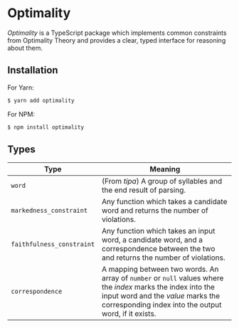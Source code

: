 # Optimality

*Optimality* is a TypeScript package which implements common constraints from Optimality Theory and provides a clear, typed interface for reasoning about them.

## Installation

For Yarn:

```bash
$ yarn add optimality
```

For NPM:

```bash
$ npm install optimality
```

## Types

| Type                        | Meaning
| ------                      | -------
| `word`                      | (From *tipa*) A group of syllables and the end result of parsing.
| `markedness_constraint`     | Any function which takes a candidate word and returns the number of violations.
| `faithfulness_constraint`   | Any function which takes an input word, a candidate word, and a correspondence between the two and returns the number of violations.
| `correspondence`            | A mapping between two words. An array of `number` or `null` values where the *index* marks the index into the input word and the *value* marks the corresponding index into the output word, if it exists.
